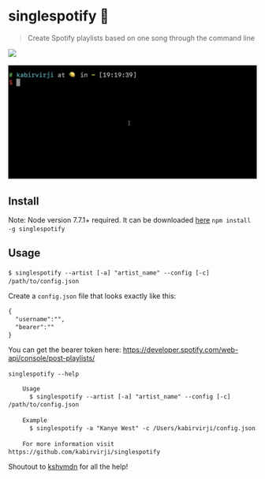 # singlespotify 🎵

> Create Spotify playlists based on one song through the command line

![](https://img.shields.io/badge/node-7.7.1-brightgreen.svg)

![](singlespotify.gif)

<!--- 
[![asciicast](https://asciinema.org/a/4k49ag6gy3bknaa6ryoubhcy5.png)](https://asciinema.org/a/4k49ag6gy3bknaa6ryoubhcy5)
-->

## Install
<bold>Note:</bold> Node version 7.7.1+ required. It can be downloaded [here](https://nodejs.org/dist/v7.7.1/)
`npm install -g singlespotify`

## Usage
`$ singlespotify --artist [-a] "artist_name" --config [-c] /path/to/config.json`

Create a `config.json` file that looks exactly like this: <br>
```
{
  "username":"",
  "bearer":""
}
```
You can get the bearer token here: https://developer.spotify.com/web-api/console/post-playlists/

`singlespotify --help`

```
    Usage
      $ singlespotify --artist [-a] "artist_name" --config [-c] /path/to/config.json

    Example
      $ singlespotify -a "Kanye West" -c /Users/kabirvirji/config.json

    For more information visit https://github.com/kabirvirji/singlespotify
```
Shoutout to [kshvmdn](https://github.com/kshmdn) for all the help!


